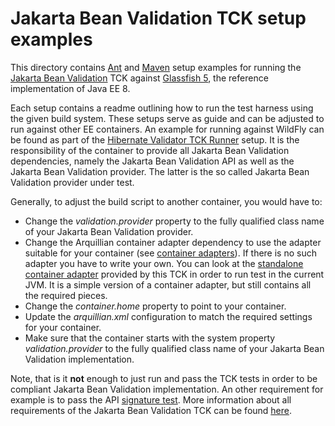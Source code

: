 # Jakarta Bean Validation TCK setup examples

This directory contains [Ant](https://ant.apache.org) and [Maven](https://maven.apache.org/) setup examples for
running the [Jakarta Bean Validation](http://beanvalidation.org/) TCK against [Glassfish 5](https://javaee.github.io/glassfish/),
the reference implementation of Java EE 8.

Each setup contains a readme outlining how to run the test harness using the given build system. These setups
serve as guide and can be adjusted to run against other EE containers. An example for running against WildFly can
be found as part of the [Hibernate Validator TCK Runner](https://github.com/hibernate/hibernate-validator/tree/master/tck-runner)
setup. It is the responsibility of the container to provide all Jakarta Bean Validation dependencies, namely the Jakarta Bean Validation API
as well as the Jakarta Bean Validation provider. The latter is the so called Jakarta Bean Validation provider under test.

Generally, to adjust the build script to another container, you would have to:

* Change the _validation.provider_ property to the fully qualified class name of your Jakarta Bean Validation provider.
* Change the Arquillian container adapter dependency to use the adapter suitable for your container
 (see [container adapters](https://docs.jboss.org/author/display/ARQ/Container+adapters)). If there is no such adapter
 you have to write your own. You can look at the [standalone container adapter](https://github.com/beanvalidation/beanvalidation-tck/tree/master/standalone-container-adapter)
 provided by this TCK in order to run test in the current JVM. It is a simple version of a container adapter, but still
 contains all the required pieces.
* Change the _container.home_ property to point to your container.
* Update the _arquillian.xml_ configuration to match the required settings for your container.
* Make sure that the container starts with the system property _validation.provider_ to the fully qualified class name
of your Jakarta Bean Validation implementation.

Note, that is it **not** enough to just run and pass the TCK tests in order to be compliant Jakarta Bean Validation implementation.
An other requirement for example is to pass the API [signature test](http://docs.jboss.org/hibernate/beanvalidation/tck/2.0/reference/html_single/#sigtest).
More information about all requirements of the Jakarta Bean Validation TCK can be found [here](http://docs.jboss.org/hibernate/beanvalidation/tck/2.0/reference/html_single/index.html#passing-the-tck).
